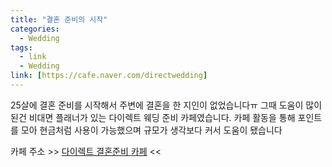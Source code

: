 ```yaml
---
title: "결혼 준비의 시작"
categories:
  - Wedding
tags:
  - link
  - Wedding
link: [https://cafe.naver.com/directwedding]
---
```


25살에 결혼 준비를 시작해서 주변에 결혼을 한 지인이 없었습니다ㅠ
그때 도움이 많이 된건 비대면 플래너가 있는 다이렉트 웨딩 준비 카페였습니다.
카페 활동을 통해 포인트를 모아 현금처럼 사용이 가능했으며 규모가 생각보다 커서 도움이 됐습니다


카페 주소 >> [다이렉트 결혼준비 카페](https://cafe.naver.com/directwedding) <<

